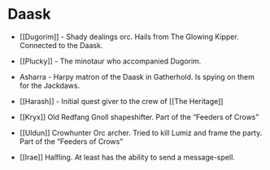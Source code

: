 # Daask

- [[Dugorim]] - Shady dealings orc. Hails from The Glowing Kipper. Connected to the Daask.
- [[Plucky]] - The minotaur who accompanied Dugorim.
- Asharra - Harpy matron of the Daask in Gatherhold. Is spying on them for the Jackdaws.
- [[Harash]] - Initial quest giver to the crew of [[The Heritage]]


- [[Kryx]] Old Redfang Gnoll shapeshifter. Part of the “Feeders of Crows”
- [[Uldun]] Crowhunter Orc archer. Tried to kill Lumiz and frame the party. Part of the “Feeders of Crows”
- [[Irae]] Halfling. At least has the ability to send a message-spell.